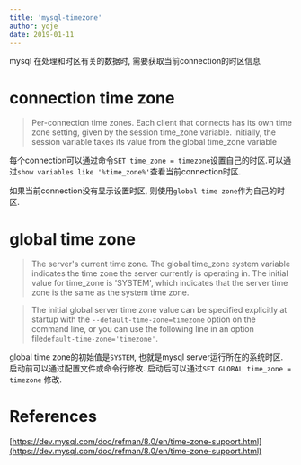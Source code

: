 ```yaml
---
title: 'mysql-timezone'
author: yoje
date: 2019-01-11
---
```


mysql 在处理和时区有关的数据时, 需要获取当前connection的时区信息

# connection time zone
> Per-connection time zones. Each client that connects has its own time zone setting, given by the session time_zone variable. Initially, the session variable takes its value from the global time_zone variable

每个connection可以通过命令`SET time_zone = timezone`设置自己的时区.可以通过`show variables like '%time_zone%'`查看当前connection时区.

如果当前connection没有显示设置时区, 则使用`global time zone`作为自己的时区.

# global time zone
> The server's current time zone.
The global time_zone system variable indicates the time zone the server currently is operating in. The initial value for time_zone is 'SYSTEM', which indicates that the server time zone is the same as the system time zone.

> The initial global server time zone value can be specified explicitly at startup with the `--default-time-zone=timezone` option on the command line, or you can use the following line in an option file`default-time-zone='timezone'`.

global time zone的初始值是`SYSTEM`, 也就是mysql server运行所在的系统时区. 启动前可以通过配置文件或命令行修改. 启动后可以通过`SET GLOBAL time_zone = timezone` 修改.

# References
[https://dev.mysql.com/doc/refman/8.0/en/time-zone-support.html](https://dev.mysql.com/doc/refman/8.0/en/time-zone-support.html)
